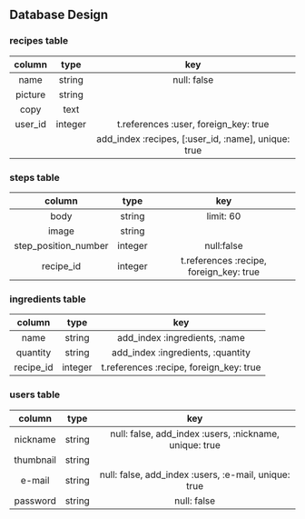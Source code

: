 Database Design
-
### recipes table

| column     | type    | key                                                  |
|:----------:|:-------:|:----------------------------------------------------:|
| name       | string  | null: false                                          |
| picture    | string  |                                                      |
| copy       | text    |                                                      |
| user_id    | integer | t.references :user, foreign_key: true                |
|            |         | add_index :recipes,  [:user_id, :name], unique: true |

### steps table

| column               | type    | key                                     |
|:--------------------:|:-------:|:---------------------------------------:|
| body                 | string  | limit: 60                               |
| image                | string  |                                         |
| step_position_number | integer | null:false                              |
| recipe_id            | integer | t.references :recipe, foreign_key: true |

### ingredients table

| column    | type    | key                                     |
|:---------:|:-------:|:---------------------------------------:|
| name      | string  | add_index :ingredients, :name           |
| quantity  | string  | add_index :ingredients, :quantity       |
| recipe_id | integer | t.references :recipe, foreign_key: true |

### users table

| column    | type   | key                                                    |
|:---------:|:------:|:------------------------------------------------------:|
| nickname  | string | null: false, add_index :users, :nickname, unique: true |
| thumbnail | string |                                                        |
| e-mail    | string | null: false, add_index :users, :e-mail, unique: true   |
| password  | string | null: false                                            |
